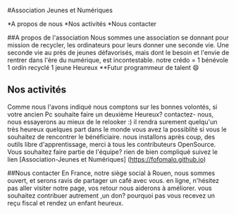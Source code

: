 #Association Jeunes et Numériques

*A propos de nous
*Nos activités
*Nous contacter

##A propos de l'association
Nous sommes une association se donnant pour mission de recycler, les ordinateurs pour leurs donner une seconde vie.
Une seconde vie au près de jeunes défavorisés, mais dont le besoin et l'envie de rentrer dans l'ère du numérique, est incontestable.
notre crédo = 1 bénévole 1 ordin recyclé 1 jeune Heureux **Futur programmeur de talent :smile:

## Nos activités
Comme nous l'avons indiqué nous comptons sur les bonnes volontés, si votre ancien Pc souhaite faire un 
deuxième Heureux? contactez- nous, nous essayerons au mieux de le relooker :) il rendra surement quelqu'un 
très heureux quelques part dans le monde
vous avez la possiblité si vous le souhaitez de rencontrer le bénéficiaire.
nous installons après coup, des outils libre d'apprentissage, merci à tous les contributeurs OpenSource.
Vous souhaitez faire partie de l'équipe? rien de bien compliqué 
suivez le lien [Association-Jeunes et Numériques] (https://fofomalo.github.io)

##Nous contacter
En France, notre siège social à Rouen, nous sommes ouvert, et serons ravis de partager un café avec vous.
en ligne, n'hésitez pas aller visiter notre page, vos retour nous aiderons à améliorer.
vous souhaitez contribuer autrement ,un don? pourquoi pas vous recevez un reçu fiscal et rendez un enfant heureux.

